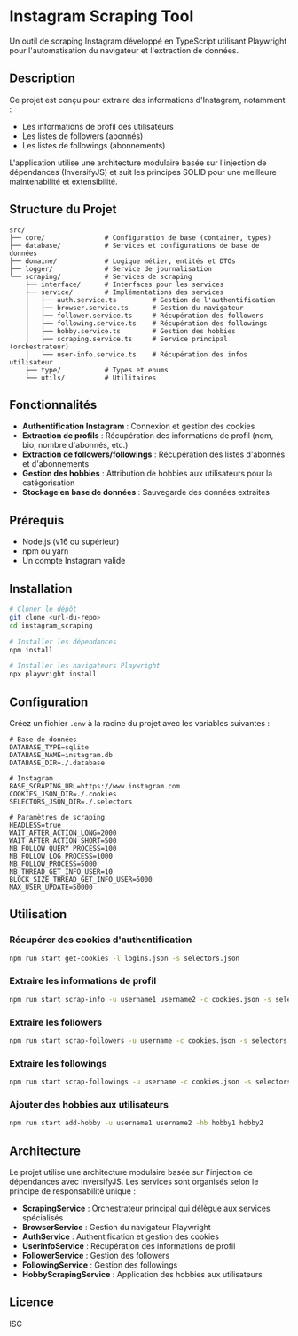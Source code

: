 # Instagram Scraping Tool

Un outil de scraping Instagram développé en TypeScript utilisant Playwright pour l'automatisation du navigateur et l'extraction de données.

## Description

Ce projet est conçu pour extraire des informations d'Instagram, notamment :
- Les informations de profil des utilisateurs
- Les listes de followers (abonnés)
- Les listes de followings (abonnements)

L'application utilise une architecture modulaire basée sur l'injection de dépendances (InversifyJS) et suit les principes SOLID pour une meilleure maintenabilité et extensibilité.

## Structure du Projet

```
src/
├── core/               # Configuration de base (container, types)
├── database/           # Services et configurations de base de données
├── domaine/            # Logique métier, entités et DTOs
├── logger/             # Service de journalisation
└── scraping/           # Services de scraping
    ├── interface/      # Interfaces pour les services
    ├── service/        # Implémentations des services
    │   ├── auth.service.ts         # Gestion de l'authentification
    │   ├── browser.service.ts      # Gestion du navigateur
    │   ├── follower.service.ts     # Récupération des followers
    │   ├── following.service.ts    # Récupération des followings
    │   ├── hobby.service.ts        # Gestion des hobbies
    │   ├── scraping.service.ts     # Service principal (orchestrateur)
    │   └── user-info.service.ts    # Récupération des infos utilisateur
    ├── type/           # Types et enums
    └── utils/          # Utilitaires
```

## Fonctionnalités

- **Authentification Instagram** : Connexion et gestion des cookies
- **Extraction de profils** : Récupération des informations de profil (nom, bio, nombre d'abonnés, etc.)
- **Extraction de followers/followings** : Récupération des listes d'abonnés et d'abonnements
- **Gestion des hobbies** : Attribution de hobbies aux utilisateurs pour la catégorisation
- **Stockage en base de données** : Sauvegarde des données extraites

## Prérequis

- Node.js (v16 ou supérieur)
- npm ou yarn
- Un compte Instagram valide

## Installation

```bash
# Cloner le dépôt
git clone <url-du-repo>
cd instagram_scraping

# Installer les dépendances
npm install

# Installer les navigateurs Playwright
npx playwright install
```

## Configuration

Créez un fichier `.env` à la racine du projet avec les variables suivantes :

```env
# Base de données
DATABASE_TYPE=sqlite
DATABASE_NAME=instagram.db
DATABASE_DIR=./.database

# Instagram
BASE_SCRAPING_URL=https://www.instagram.com
COOKIES_JSON_DIR=./.cookies
SELECTORS_JSON_DIR=./.selectors

# Paramètres de scraping
HEADLESS=true
WAIT_AFTER_ACTION_LONG=2000
WAIT_AFTER_ACTION_SHORT=500
NB_FOLLOW_QUERY_PROCESS=100
NB_FOLLOW_LOG_PROCESS=1000
NB_FOLLOW_PROCESS=5000
NB_THREAD_GET_INFO_USER=10
BLOCK_SIZE_THREAD_GET_INFO_USER=5000
MAX_USER_UPDATE=50000
```

## Utilisation

### Récupérer des cookies d'authentification

```bash
npm run start get-cookies -l logins.json -s selectors.json
```

### Extraire les informations de profil

```bash
npm run start scrap-info -u username1 username2 -c cookies.json -s selectors.json
```

### Extraire les followers

```bash
npm run start scrap-followers -u username -c cookies.json -s selectors.json
```

### Extraire les followings

```bash
npm run start scrap-followings -u username -c cookies.json -s selectors.json
```

### Ajouter des hobbies aux utilisateurs

```bash
npm run start add-hobby -u username1 username2 -hb hobby1 hobby2
```

## Architecture

Le projet utilise une architecture modulaire basée sur l'injection de dépendances avec InversifyJS. Les services sont organisés selon le principe de responsabilité unique :

- **ScrapingService** : Orchestrateur principal qui délègue aux services spécialisés
- **BrowserService** : Gestion du navigateur Playwright
- **AuthService** : Authentification et gestion des cookies
- **UserInfoService** : Récupération des informations de profil
- **FollowerService** : Gestion des followers
- **FollowingService** : Gestion des followings
- **HobbyScrapingService** : Application des hobbies aux utilisateurs

## Licence

ISC
